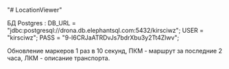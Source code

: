 "# LocationViewer" 

БД Postgres :
 DB_URL = "jdbc:postgresql://drona.db.elephantsql.com:5432/kirsciwz";
 USER = "kirsciwz";
 PASS = "9-l6CRJaATRDvJs7bdrXbu3y2Tt4Zlwv";

Обновление маркеров 1 раз в 10 секунд,
ПКМ - маршрут за последние 2 часа,
ЛКМ - описание транспорта.

